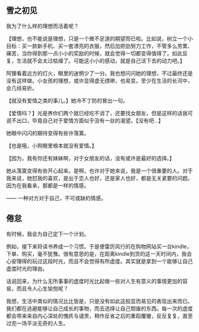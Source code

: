 
## 雪之初见
我为了什么样的理想而活着呢？

【理想，也不能说是理想，只是一个微不足道的期望而已啦。比如说，树立一个小目标：买一款新手机、买一套漂亮的衣服，然后加把劲努力工作，不管多么劳累、痛苦，当你得到那一点小小的奖励的时候，就会觉得一切都变得值得了。如此反复，生活就不会太过枯燥了。可能这小小的感动，就是自己活下去的动力吧。】

阿狸看着远方的灯火，眼里的迷惘少了一分。我也想问问她的理想，不过最终还是没有这样做。小女孩的理想，或许显得虚无缥缈，也易变。至少在生活的长河中，会几经易折。

【就没有爱情之类的事儿。】她冷不丁防的冒出一句。

【爱情吗？】光是养你们两个就已经吃不消了，还要找女朋友，但是这样的话我可说不出口，毕竟自己对于爱情方面似乎没有一丝的渴望。【没有吧...】

她眼中闪闪的期待变得有些许落寞。

【也是哦，小狗眼里根本就没有爱情。】

【因为，我有你还有妹妹啊，对于女朋友的话，没有或许是最好的选择。】

她从落寞变得有些开心起来。是啊，也许对于她来说，我是一个很重要的人。对于我来说，她怼我的喜欢，是出于恋人也好，还是家人也好，都是无关紧要的问题。因为在我看来，那都是一样的情感。

—— 一种对方对于自己，不可或缺的情感。


## 倦怠
有时候，我会为自己定下一个计划。

例如，接下来将读书养成一个习惯。于是便雷厉风行的在购物网站买一台kindle，下单、购买，毫不犹豫。很有意思的是，在距离kindle到货的这一天时间内，我会心安理得的玩过这段时光，而且不会觉得有所虚度。其实就是拿到一个能够让自己虚度时光的理由。

话说回来，为什么无所事事的虚度时光比起做一些对人生有意义的事情更加的容易，而且令人心生愉悦呢？

我想，生活中类似的情况比比皆是，只是没有如此这般显而易见的表现出来而已。我们都在逃避能够让自己成长的事物，而去选择让自己颓废的东西。每一次的虚度都会带来来自内心深处的愧疚与谴责，稍作反省之后的重蹈覆辙，反反复复，直至过完一场平淡无奇的人生。